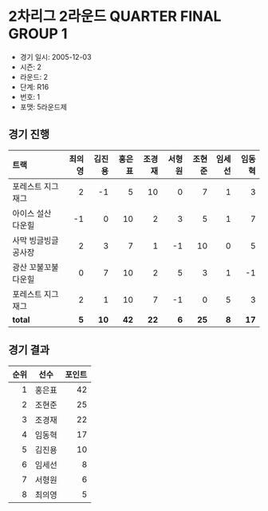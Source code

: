 # 2차리그 2라운드 QUARTER FINAL GROUP 1

- 경기 일시: 2005-12-03
- 시즌: 2
- 라운드: 2
- 단계: R16
- 번호: 1
- 포맷: 5라운드제





## 경기 진행

| 트랙 | 최의영 | 김진용 | 홍은표 | 조경재 | 서형원 | 조현준 | 임세선 | 임동혁 |
|:---|---:|---:|---:|---:|---:|---:|---:|---:|
| 포레스트 지그재그 | 2 | -1 | 5 | 10 | 0 | 7 | 1 | 3 |
| 아이스 설산 다운힐 | -1 | 0 | 10 | 2 | 3 | 5 | 1 | 7 |
| 사막 빙글빙글 공사장 | 2 | 3 | 7 | 1 | -1 | 10 | 0 | 5 |
| 광산 꼬불꼬불 다운힐 | 0 | 7 | 10 | 2 | 5 | 3 | 1 | -1 |
| 포레스트 지그재그 | 2 | 1 | 10 | 7 | -1 | 0 | 5 | 3 |
| __total__ | __5__ | __10__ | __42__ | __22__ | __6__ | __25__ | __8__ | __17__ |




## 경기 결과

| 순위 | 선수 | 포인트 |
|---:|:---:|---:|
| 1 | 홍은표 | 42 |
| 2 | 조현준 | 25 |
| 3 | 조경재 | 22 |
| 4 | 임동혁 | 17 |
| 5 | 김진용 | 10 |
| 6 | 임세선 | 8 |
| 7 | 서형원 | 6 |
| 8 | 최의영 | 5 |

